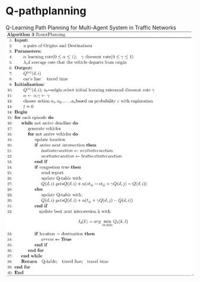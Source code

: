 # Q-pathplanning
Q-Learning Path Planning for Multi-Agent System in Traffic Networks
![image](https://github.com/liguanlue/Q-pathplanning/blob/main/IMG/pathplanning.png)
